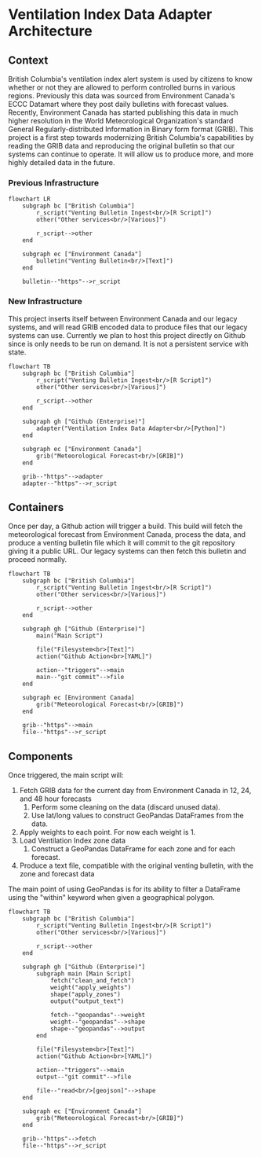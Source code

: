 # Ventilation Index Data Adapter Architecture

## Context

British Columbia's ventilation index alert system is used by citizens to know
whether or not they are allowed to perform controlled burns in various regions.
Previously this data was sourced from Environment Canada's ECCC Datamart where
they post daily bulletins with forecast values. Recently, Environment Canada has
started publishing this data in much higher resolution in the World
Meteorological Organization's standard General Regularly-distributed Information
in Binary form format (GRIB). This project is a first step towards modernizing
British Columbia's capabilities by reading the GRIB data and reproducing the
original bulletin so that our systems can continue to operate. It will allow us
to produce more, and more highly detailed data in the future.

### Previous Infrastructure

```mermaid
flowchart LR
    subgraph bc ["British Columbia"]
        r_script("Venting Bulletin Ingest<br/>[R Script]")
        other("Other services<br/>[Various]")

        r_script-->other
    end

    subgraph ec ["Environment Canada"]
        bulletin("Venting Bulletin<br/>[Text]")
    end

    bulletin--"https"-->r_script
```

### New Infrastructure

This project inserts itself between Environment Canada and our legacy systems,
and will read GRIB encoded data to produce files that our legacy systems can
use. Currently we plan to host this project directly on Github since is only
needs to be run on demand. It is not a persistent service with state.

```mermaid
flowchart TB
    subgraph bc ["British Columbia"]
        r_script("Venting Bulletin Ingest<br/>[R Script]")
        other("Other services<br/>[Various]")

        r_script-->other
    end

    subgraph gh ["Github (Enterprise)"]
        adapter("Ventilation Index Data Adapter<br/>[Python]")
    end

    subgraph ec ["Environment Canada"]
        grib("Meteorological Forecast<br/>[GRIB]")
    end

    grib--"https"-->adapter
    adapter--"https"-->r_script
```

## Containers

Once per day, a Github action will trigger a build. This build will fetch the
meteorological forecast from Environment Canada, process the data, and produce a
venting bulletin file which it will commit to the git repository giving it a
public URL. Our legacy systems can then fetch this bulletin and proceed
normally.

```mermaid
flowchart TB
    subgraph bc ["British Columbia"]
        r_script("Venting Bulletin Ingest<br/>[R Script]")
        other("Other services<br/>[Various]")

        r_script-->other
    end

    subgraph gh ["Github (Enterprise)"]
        main("Main Script")

        file("Filesystem<br>[Text]")
        action("Github Action<br>[YAML]")

        action--"triggers"-->main
        main--"git commit"-->file
    end

    subgraph ec [Environment Canada]
        grib("Meteorological Forecast<br/>[GRIB]")
    end

    grib--"https"-->main
    file--"https"-->r_script
```

## Components

Once triggered, the main script will:

1. Fetch GRIB data for the current day from Environment Canada in 12, 24, and 48
   hour forecasts
    1. Perform some cleaning on the data (discard unused data).
    2. Use lat/long values to construct GeoPandas DataFrames from the data.
2. Apply weights to each point. For now each weight is 1.
3. Load Ventilation Index zone data
    1. Construct a GeoPandas DataFrame for each zone and for each forecast.
4. Produce a text file, compatible with the original venting bulletin, with the
   zone and forecast data

The main point of using GeoPandas is for its ability to filter a DataFrame using
the "within" keyword when given a geographical polygon.

```mermaid
flowchart TB
    subgraph bc ["British Columbia"]
        r_script("Venting Bulletin Ingest<br/>[R Script]")
        other("Other services<br/>[Various]")

        r_script-->other
    end

    subgraph gh ["Github (Enterprise)"]
        subgraph main [Main Script]
            fetch("clean_and_fetch")
            weight("apply_weights")
            shape("apply_zones")
            output("output_text")

            fetch--"geopandas"-->weight
            weight--"geopandas"-->shape
            shape--"geopandas"-->output
        end

        file("Filesystem<br>[Text]")
        action("Github Action<br>[YAML]")

        action--"triggers"-->main
        output--"git commit"-->file

        file--"read<br/>[geojson]"-->shape
    end

    subgraph ec ["Environment Canada"]
        grib("Meteorological Forecast<br/>[GRIB]")
    end

    grib--"https"-->fetch
    file--"https"-->r_script
```
